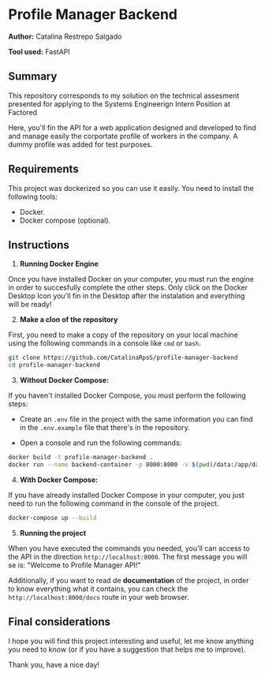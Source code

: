 # Profile Manager Backend

**Author:** Catalina Restrepo Salgado

**Tool used:** FastAPI

## Summary

This repository corresponds to my solution on the technical assesment presented for applying to the Systems Engineerign Intern Position at Factored

Here, you'll fin the API for a web application designed and developed to find and manage easily the corportate profile of workers in the company. A dummy profile was added for test purposes.

## Requirements

This project was dockerized so you can use it easily. You need to install the following tools:

- Docker.
- Docker compose (optional).

## Instructions

1. **Running Docker Engine**

Once you have installed Docker on your computer, you must run the engine in order to succesfully complete the other steps. Only click on the Docker Desktop Icon you'll fin in the Desktop after the instalation and everything will be ready!

2. **Make a clon of the repository**

First, you need to make a copy of the repository on your local machine using the following commands in a console like `cmd` or `bash`.

```bash
git clone https://github.com/CatalinaRpoS/profile-manager-backend
cd profile-manager-backend
```

3. **Without Docker Compose:**

If you haven't installed Docker Compose, you must perform the following steps:

- Create an `.env` file in the project with the same information you can find in the `.env.example` file that there's in the repository.

- Open a console and run the following commands:

```bash
docker build -t profile-manager-backend .
docker run --name backend-container -p 8000:8000 -v $(pwd)/data:/app/data profile-manager-backend
```

4. **With Docker Compose:**

If you have already installed Docker Compose in your computer, you just need to run the following command in the console of the project.

```bash
docker-compose up --build
```

5. **Running the project**

When you have executed the commands you needed, you'll can access to the API in the direction `http://localhost:8000`. The first message you will se is: "Welcome to Profile Manager API!"

Additionally, if you want to read de **documentation** of the project, in order to know everything what it contains, you can check the `http://localhost:8000/docs` route in your web browser.

## Final considerations

I hope you will find this project interesting and useful, let me know anything you need to know (or if you have a suggestion that helps me to improve).

Thank you, have a nice day!
